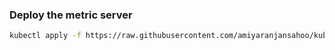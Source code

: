 ### Deploy the metric server
```sh
kubectl apply -f https://raw.githubusercontent.com/amiyaranjansahoo/kubernetes/main/hpa/metrics-server-components.yaml
```

